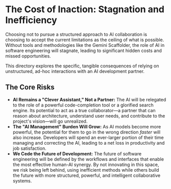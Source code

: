 # The Cost of Inaction: Stagnation and Inefficiency

Choosing not to pursue a structured approach to AI collaboration is choosing to accept the current limitations as the ceiling of what is possible. Without tools and methodologies like the Gemini Scaffolder, the role of AI in software engineering will stagnate, leading to significant hidden costs and missed opportunities.

This directory explores the specific, tangible consequences of relying on unstructured, ad-hoc interactions with an AI development partner.

## The Core Risks

*   **AI Remains a "Clever Assistant," Not a Partner:** The AI will be relegated to the role of a powerful code-completion tool or a glorified search engine. Its potential to act as a true collaborator—a partner that can reason about architecture, understand user needs, and contribute to the project's vision—will go unrealized.
*   **The "AI Management" Burden Will Grow:** As AI models become more powerful, the potential for them to go in the wrong direction *faster* will also increase. Developers will spend an ever-larger portion of their time managing and correcting the AI, leading to a net loss in productivity and job satisfaction.
*   **We Cede the Future of Development:** The future of software engineering will be defined by the workflows and interfaces that enable the most effective human-AI synergy. By not innovating in this space, we risk being left behind, using inefficient methods while others build the future with more structured, powerful, and intelligent collaborative systems.
